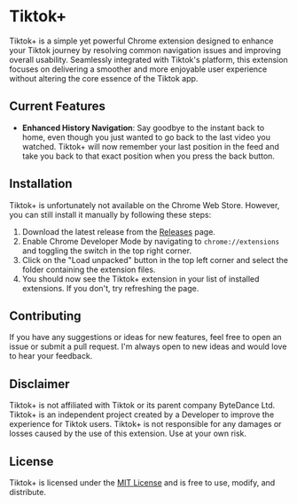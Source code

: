 # Tiktok+

Tiktok+ is a simple yet powerful Chrome extension designed to enhance your Tiktok journey by resolving common navigation issues and improving overall usability. Seamlessly integrated with Tiktok's platform, this extension focuses on delivering a smoother and more enjoyable user experience without altering the core essence of the Tiktok app.

## Current Features

- **Enhanced History Navigation**: Say goodbye to the instant back to home, even though you just wanted to go back to the last video you watched. Tiktok+ will now remember your last position in the feed and take you back to that exact position when you press the back button.

## Installation

Tiktok+ is unfortunately not available on the Chrome Web Store. However, you can still install it manually by following these steps:

1. Download the latest release from the [Releases](https://www.github.com/lukasolsen/tiktokplus/releases) page.
2. Enable Chrome Developer Mode by navigating to `chrome://extensions` and toggling the switch in the top right corner.
3. Click on the "Load unpacked" button in the top left corner and select the folder containing the extension files.
4. You should now see the Tiktok+ extension in your list of installed extensions. If you don't, try refreshing the page.

## Contributing

If you have any suggestions or ideas for new features, feel free to open an issue or submit a pull request. I'm always open to new ideas and would love to hear your feedback.

## Disclaimer

Tiktok+ is not affiliated with Tiktok or its parent company ByteDance Ltd. Tiktok+ is an independent project created by a Developer to improve the experience for Tiktok users. Tiktok+ is not responsible for any damages or losses caused by the use of this extension. Use at your own risk.

## License

Tiktok+ is licensed under the [MIT License](https://opensource.org/license/mit/) and is free to use, modify, and distribute.
